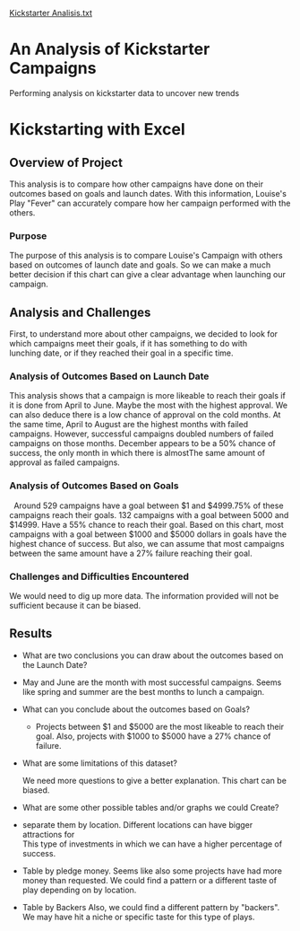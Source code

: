 [Kickstarter Analisis.txt](https://github.com/Quixck23/Kickstarter-analisis/files/7151222/Kickstarter.Analisis.txt)
# An Analysis of Kickstarter Campaigns
Performing analysis on kickstarter data to uncover new trends
# Kickstarting with Excel

## Overview of Project
This analysis is to compare how other campaigns have done on their outcomes based on goals and launch dates. With this information, Louise's Play "Fever" can accurately compare how her campaign performed with the others.
### Purpose

The purpose of this analysis is to compare Louise's Campaign with others based on outcomes of launch date and goals. So we can make a much better decision if this chart can give a clear advantage when launching our campaign. 


## Analysis and Challenges

First, to understand more about other campaigns, we decided to look for which campaigns meet their goals, if it has something to do with lunching date, or if they reached their goal in a specific time.

### Analysis of Outcomes Based on Launch Date

This analysis shows that a campaign is more likeable to reach their goals if it is done from April to June. Maybe the most with the highest approval. We can also deduce there is a low chance of approval on the cold months. At the same time, April to August are the highest months with failed campaigns. However, successful campaigns doubled numbers of failed campaigns on those months. December appears to be a 50% chance of success, the only month in which there is almostThe same amount of approval as failed campaigns.
	
### Analysis of Outcomes Based on Goals
 
Around 529 campaigns have a goal between $1 and $4999.75% of these campaigns reach their goals. 132 campaigns with a goal between 5000 and $14999. Have a 55% chance to reach their goal. Based on this chart, most campaigns with a goal between $1000 and $5000 dollars in goals have the highest chance of success. But also, we can assume that most campaigns between the same amount have a 27% failure reaching their goal.


### Challenges and Difficulties Encountered

We would need to dig up more data. The information provided will not be sufficient because it can be biased. 
	

## Results

- What are two conclusions you can draw about the outcomes based on the Launch Date?

- May and June are the month with most successful campaigns.
	Seems like spring and summer are the best months to lunch a campaign. 
	

- What can you conclude about the outcomes based on Goals?

	- Projects between $1 and $5000 are the most likeable to reach their goal. Also, projects with $1000 to $5000 have a 27% chance of failure.

- What are some limitations of this dataset?

	We need more questions to give a better explanation. This chart can be biased.

- What are some other possible tables and/or graphs we could 
Create?
- separate them by location.
		Different locations can have bigger attractions for 	
		This type of investments in which we can have a higher percentage of success.
- Table by pledge money.
		Seems like also some projects have had more money than requested. We could find a pattern or a different taste of play depending on by location.
- Table by Backers
		Also, we could find a different pattern by "backers". We may have hit a niche or specific taste for this type of plays.
